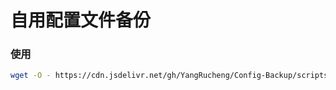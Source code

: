# 自用配置文件备份

### 使用

```bash
wget -O - https://cdn.jsdelivr.net/gh/YangRucheng/Config-Backup/scripts/init.sh | bash
```
